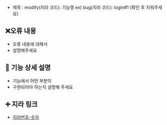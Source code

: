- 제목 : modify(지라 코드): 기능명
  ex) bug(지라 코드): login#1
  (확인 후 지워주세요)

## ❌오류 내용

- 오류 내용에 대해서
- 설명해주세요
  <br/>

## 📄 기능 상세 설명

- 기능에서 어떤 부분이
- 구현되어야 하는지 설명해 주세요
  <br/>

## ➕ 지라 링크

- [지라번호-숫자](지라주소)

<br/>
